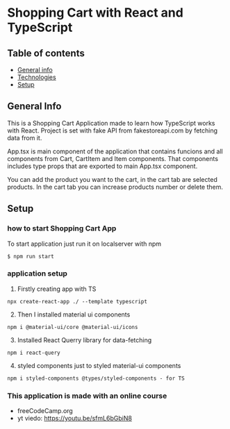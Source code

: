 # Shopping Cart with React and TypeScript

## Table of contents
* [General info](#general-info)
* [Technologies](#technologies)
* [Setup](#setup)

## General Info
This is a Shopping Cart Application made to learn how TypeScript works 
with React. Project is set with fake API from fakestoreapi.com by fetching data from it.

App.tsx is main component of the application that contains funcions and all components from Cart, CartItem and Item components. That components includes type props that are exported to main App.tsx component.

You can add the product you want to the cart, in the cart tab are selected products. 
In the cart tab you can increase products number or delete them.


## Setup
### how to start Shopping Cart App
To start application just run it on localserver with npm
```
$ npm run start
```

### application setup

1. Firstly creating app with TS
```
npx create-react-app ./ --template typescript
```
2. Then I installed material ui components
```
npm i @material-ui/core @material-ui/icons
```
3. Installed React Querry library for data-fetching
```
npm i react-query
```
4. styled components just to styled material-ui components
```
npm i styled-components @types/styled-components - for TS
```


### This application is made with an online course
- freeCodeCamp.org
- yt viedo: https://youtu.be/sfmL6bGbiN8
